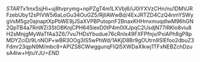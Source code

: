 $START$x1mxSsjHi+uj8tvprymg+npPZgT4m1LXVbj6/iJ0iYXVzCHn/nu1DMVJRFzebUby12sPIVW5i6aLoGu34OuGZ5/RjllAWwBd/4ExJRTZD4CzQ4nmYSWygVsM5gz0ajnaptXpPbWE9jJSaXVPBPutopnF2BnaxKHHmxmuqdlwM96hGN2QpTB4a7RnWZi3StOBKnjCPH645iexD0tP4m0lXJpqC2UsdjN77iRKlo8viu8H2sMnjgMyWaTfAa3Z6/7vu7HDsYbudue76cRnlx49FXFPfnjv/PxiAPh8gP8pMDYZciD/9LnNOP+wBR3OOg3IS5wPhWd/1AKjD8Br9gOUtrn9SlEfoo2dbuZ3Fdmr23qpN9M/mbc8+APIZS8CWwggunqFIQl5XWDaXlkwj1TFxNEBZchDzusA4iw+HjtuYJU=$END$